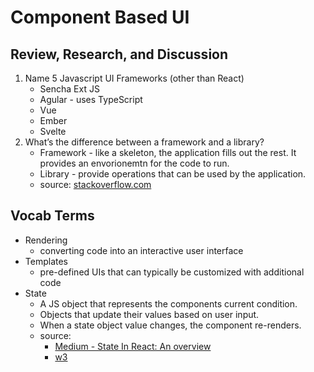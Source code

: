 # Component Based UI

## Review, Research, and Discussion

1. Name 5 Javascript UI Frameworks (other than React)
    - Sencha Ext JS
    - Agular - uses TypeScript
    - Vue
    - Ember
    - Svelte
2. What’s the difference between a framework and a library?
    - Framework - like a skeleton, the application fills out the rest. It provides an envorionemtn for the code to run.
    - Library - provide operations that can be used by the application.
    - source: [stackoverflow.com](https://stackoverflow.com/questions/148747/what-is-the-difference-between-a-framework-and-a-library)

## Vocab Terms

- Rendering
  - converting code into an interactive user interface
- Templates
  - pre-defined UIs that can typically be customized with additional code
- State
  - A JS object that represents the components current condition.
  - Objects that update their values based on user input.
  - When a state object value changes, the component re-renders.
  - source:
    - [Medium - State In React: An overview](https://medium.com/edonec/state-in-react-an-overview-a182675cee2c)
    - [w3](https://www.w3schools.com/react/react_state.asp)
